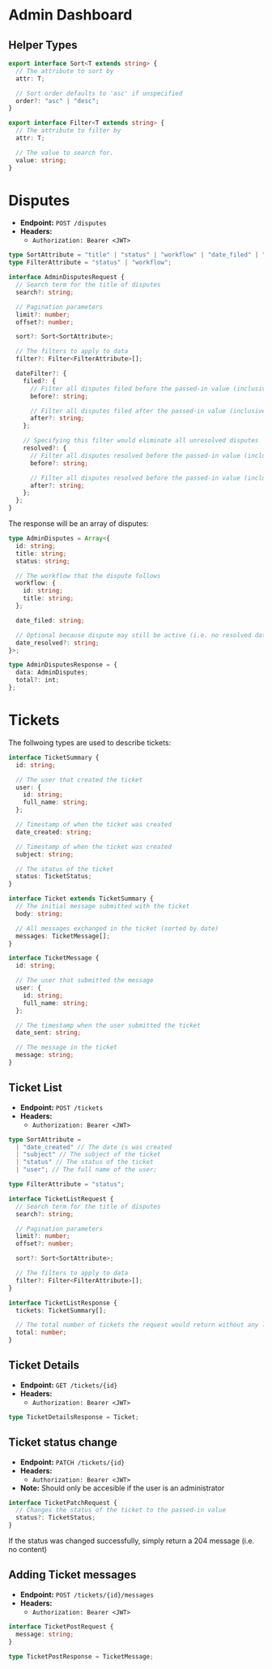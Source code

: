 # Admin Dashboard

## Helper Types

```ts
export interface Sort<T extends string> {
  // The attribute to sort by
  attr: T;

  // Sort order defaults to 'asc' if unspecified
  order?: "asc" | "desc";
}

export interface Filter<T extends string> {
  // The attribute to filter by
  attr: T;

  // The value to search for.
  value: string;
}
```

# Disputes

- **Endpoint:** `POST /disputes`
- **Headers:**
  - `Authorization: Bearer <JWT>`

```ts
type SortAttribute = "title" | "status" | "workflow" | "date_filed" | "date_resolved";
type FilterAttribute = "status" | "workflow";

interface AdminDisputesRequest {
  // Search term for the title of disputes
  search?: string;

  // Pagination parameters
  limit?: number;
  offset?: number;

  sort?: Sort<SortAttribute>;

  // The filters to apply to data
  filter?: Filter<FilterAttribute>[];

  dateFilter?: {
    filed?: {
      // Filter all disputes filed before the passed-in value (inclusive)
      before?: string;

      // Filter all disputes filed after the passed-in value (inclusive)
      after?: string;
    };

    // Specifying this filter would eliminate all unresolved disputes
    resolved?: {
      // Filter all disputes resolved before the passed-in value (inclusive)
      before?: string;

      // Filter all disputes resolved before the passed-in value (inclusive)
      after?: string;
    };
  };
}
```

The response will be an array of disputes:

```ts
type AdminDisputes = Array<{
  id: string;
  title: string;
  status: string;

  // The workflow that the dispute follows
  workflow: {
    id: string;
    title: string;
  };

  date_filed: string;

  // Optional because dispute may still be active (i.e. no resolved date)
  date_resolved?: string;
}>;

type AdminDisputesResponse = {
  data: AdminDisputes;
  total?: int;
};
```

# Tickets

The follwoing types are used to describe tickets:

```ts
interface TicketSummary {
  id: string;

  // The user that created the ticket
  user: {
    id: string;
    full_name: string;
  };

  // Timestamp of when the ticket was created
  date_created: string;

  // Timestamp of when the ticket was created
  subject: string;

  // The status of the ticket
  status: TicketStatus;
}

interface Ticket extends TicketSummary {
  // The initial message submitted with the ticket
  body: string;

  // All messages exchanged in the ticket (sorted by date)
  messages: TicketMessage[];
}

interface TicketMessage {
  id: string;

  // The user that submitted the message
  user: {
    id: string;
    full_name: string;
  };

  // The timestamp when the user submitted the ticket
  date_sent: string;

  // The message in the ticket
  message: string;
}
```

## Ticket List

- **Endpoint:** `POST /tickets`
- **Headers:**
  - `Authorization: Bearer <JWT>`

```ts
type SortAttribute =
  | "date_created" // The date is was created
  | "subject" // The subject of the ticket
  | "status" // The status of the ticket
  | "user"; // The full name of the user;

type FilterAttribute = "status";

interface TicketListRequest {
  // Search term for the title of disputes
  search?: string;

  // Pagination parameters
  limit?: number;
  offset?: number;

  sort?: Sort<SortAttribute>;

  // The filters to apply to data
  filter?: Filter<FilterAttribute>[];
}

interface TicketListResponse {
  tickets: TicketSummary[];

  // The total number of tickets the request would return without any limits
  total: number;
}
```

## Ticket Details

- **Endpoint:** `GET /tickets/{id}`
- **Headers:**
  - `Authorization: Bearer <JWT>`

```ts
type TicketDetailsResponse = Ticket;
```

## Ticket status change

- **Endpoint:** `PATCH /tickets/{id}`
- **Headers:**
  - `Authorization: Bearer <JWT>`
- **Note:** Should only be accesible if the user is an administrator

```ts
interface TicketPatchRequest {
  // Changes the status of the ticket to the passed-in value
  status?: TicketStatus;
}
```

If the status was changed successfully, simply return a 204 message (i.e. no content)

## Adding Ticket messages

- **Endpoint:** `POST /tickets/{id}/messages`
- **Headers:**
  - `Authorization: Bearer <JWT>`

```ts
interface TicketPostRequest {
  message: string;
}

type TicketPostResponse = TicketMessage;
```
